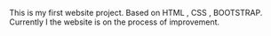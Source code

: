 This is my first website project. Based on HTML , CSS , BOOTSTRAP. Currently I the website is on the process of improvement.
